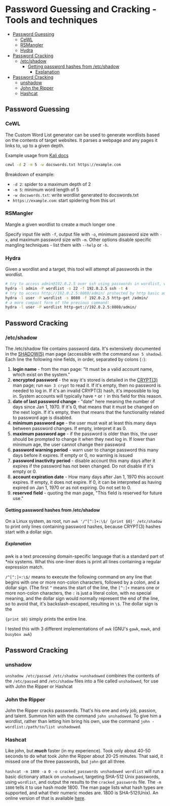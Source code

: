 # Password Guessing and Cracking - Tools and techniques

<!-- vim-markdown-toc GitLab -->

* [Password Guessing](#password-guessing)
  * [CeWL](#cewl)
  * [RSMangler](#rsmangler)
  * [Hydra](#hydra)
* [Password Cracking](#password-cracking)
  * [/etc/shadow](#etcshadow)
    * [Getting password hashes from /etc/shadow](#getting-password-hashes-from-etcshadow)
      * [Explanation](#explanation)
* [Password Cracking](#password-cracking-1)
  * [unshadow](#unshadow)
  * [John the Ripper](#john-the-ripper)
  * [Hashcat](#hashcat)

<!-- vim-markdown-toc -->

## Password Guessing

### CeWL

The Custom Word List generator can be used to generate wordlists based on the contents of target websites. It parses a webpage and any pages it links to, up to a given depth.

Example usage from [Kali docs](https://www.kali.org/tools/cewl/)

```bash
cewl -d 2 -m 5 -w docswords.txt https://example.com
```

Breakdown of example:
* `-d 2`: spider to a maximum depth of 2
* `-m 5`: minimum word length of 5
* `-w docswords.txt`: write wordlist generated to docswords.txt
* `https://example.com`: start spidering from this url

### RSMangler

Mangle a given wordlist to create a much longer one

Specify input file with `-f`, output file with `-o`, minimum password size with `-x`, and maximum password size with `-m`. Other options disable specific mangling techniques - list them with `--help` or `-h`.

### Hydra

Given a wordlist and a target, this tool will attempt all passwords in the wordlist.

```sh
# try to access admin@192.0.2.5 over ssh using passwords in wordlist, with up to 4 parallel tasks
hydra -l admin -P wordlist -s 22 -f 192.0.2.5 ssh -t 4
# try to access http://192.0.2.5:8080/admin/ protected by http basic authentication using the username user and passwords in wordlist
hydra -l user -P wordlist -s 8080 -f 192.0.2.5 http-get /admin/
# a more compact form of the previous command:
hydra -l user -P wordlist http-get://192.0.2.5:8080/admin/
```

## Password Cracking

### /etc/shadow

The /etc/shadow file contains password data. It's extensively documented in the [SHADOW(5)](https://manpages.org/shadow/5) man page (accessible with the command `man 5 shadow`). Each line the following nine fields, in order, separated by colons (`:`):

1. **login name** - from the man page: "It must be a valid account name, which exist on the system."
2. **encrypted password** - the way it's stored is detailed in the [CRYPT(3)](https://manpages.org/crypt/3) man page; run `man 3 crypt` to read it. If it's empty, then no password is needed to log in. If it's an invalid CRYPT(3) hash, it's impossible to log in. System accounts will typically have `*` or `!` in this field for this reason.
3. **date of last password change** - "date" here meaning the number of days since Jan 1, 1970. If it's 0, that means that it must be changed on the next login. If it's empty, then that means that the functionality related to password age is disabled.
4. **minimum password age** - the user must wait at least this many days between password changes. If empty, interpret it as 0.
5. **maximum password age** - if the password is older than this, the user should be prompted to change it when they next log in. If lower than minimum age, the user cannot change their password
6. **password warning period** - warn user to change password this many days before it expires. If empty or 0, no warning is issued
7. **password inactivity period** - disable account this many days after it expires if the password has not been changed. Do not disable if it's empty or 0.
8. **account expiration date** - How many days after Jan 1, 1970 this account expires. If empty, it does not expire. If 0, it can be interpreted as having expired on Jan 1, 1970 or as not expiring. Do not set to 0.
9. **reserved field** - quoting the man page, "This field is reserved for future use."

#### Getting password hashes from /etc/shadow

On a Linux system, as root, run `awk '/^[^:]+:\$/ {print $0}' /etc/shadow` to print only lines containing password hashes, because CRYPT(3) hashes start with a dollar sign.

##### Explanation

awk is a text processing domain-specific language that is a standard part of *nix systems. What this one-liner does is print all lines containing a regular expression match.

`/^[^:]+:\$/` means to execute the following command on any line that begins with one or more non-colon characters, followed by a colon, and a dollar sign. (The first `^` means the start of the line, the `[^:]+` means one or more non-colon characters, the `:` is just a literal colon, with no special meaning, and the dollar sign would normally represent the end of the line, so to avoid that, it's backslash-escaped, resulting in `\$`. The dollar sign is the

`{print $0}` simply prints the entire line.

I tested this with 3 different implementations of `awk` (GNU's `gawk`, `mawk`, and `busybox awk`)

## Password Cracking

### unshadow

`unshadow /etc/passwd /etc/shadow >unshadowed` combines the contents of the `/etc/passwd` and `/etc/shadow` files into a file called `unshadowed`, for use with John the Ripper or Hashcat

### John the Ripper

John the Ripper cracks passwords. That's his one and only job, passion, and talent. Summon him with the command `john unshadowed`. To give him a wordlist, rather than letting him bring his own, use the command `john -wordlist:/path/to/list unshadowed`.

### Hashcat

Like john, but ***much*** faster (in my experience). Took only about 40-50 seconds to do what took John the Ripper about 20-25 minutes. That said, it missed one of the three passwords, but `john` got all three.

`hashcat -m 1800 -a 0 -o cracked_passwords unshadowed wordlist` will run a basic dictionary attack on `unshadowed`, targeting SHA-512 Unix passwords, using `wordlist`, and output the results to the `cracked_passwords` file. The `-m 1800` tells it to use hash mode 1800. The man page lists what hash types are supported, and what their numeric modes are. 1800 is SHA-512(Unix). An online version of that is available [here](https://manpages.org/hashcat).
